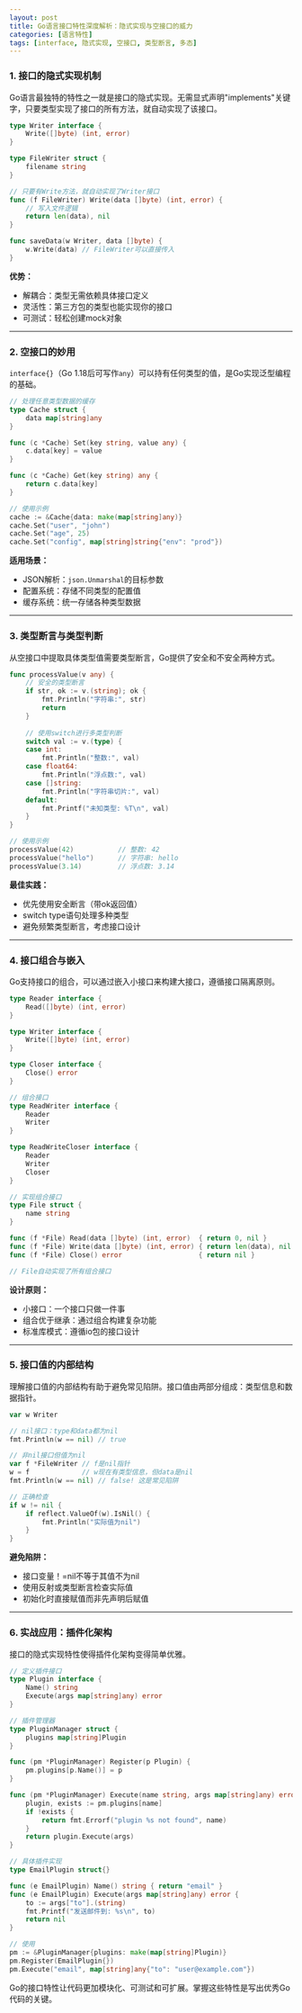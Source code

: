```yaml
---
layout: post
title: Go语言接口特性深度解析：隐式实现与空接口的威力
categories: [语言特性]
tags: [interface, 隐式实现, 空接口, 类型断言, 多态]
---
```


### 1. 接口的隐式实现机制

Go语言最独特的特性之一就是接口的隐式实现。无需显式声明"implements"关键字，只要类型实现了接口的所有方法，就自动实现了该接口。

```go
type Writer interface {
    Write([]byte) (int, error)
}

type FileWriter struct {
    filename string
}

// 只要有Write方法，就自动实现了Writer接口
func (f FileWriter) Write(data []byte) (int, error) {
    // 写入文件逻辑
    return len(data), nil
}

func saveData(w Writer, data []byte) {
    w.Write(data) // FileWriter可以直接传入
}
```

**优势：**
- 解耦合：类型无需依赖具体接口定义
- 灵活性：第三方包的类型也能实现你的接口
- 可测试：轻松创建mock对象

---

### 2. 空接口的妙用

`interface{}`（Go 1.18后可写作`any`）可以持有任何类型的值，是Go实现泛型编程的基础。

```go
// 处理任意类型数据的缓存
type Cache struct {
    data map[string]any
}

func (c *Cache) Set(key string, value any) {
    c.data[key] = value
}

func (c *Cache) Get(key string) any {
    return c.data[key]
}

// 使用示例
cache := &Cache{data: make(map[string]any)}
cache.Set("user", "john")
cache.Set("age", 25)
cache.Set("config", map[string]string{"env": "prod"})
```

**适用场景：**
- JSON解析：`json.Unmarshal`的目标参数
- 配置系统：存储不同类型的配置值
- 缓存系统：统一存储各种类型数据

---

### 3. 类型断言与类型判断

从空接口中提取具体类型值需要类型断言，Go提供了安全和不安全两种方式。

```go
func processValue(v any) {
    // 安全的类型断言
    if str, ok := v.(string); ok {
        fmt.Println("字符串:", str)
        return
    }
    
    // 使用switch进行多类型判断
    switch val := v.(type) {
    case int:
        fmt.Println("整数:", val)
    case float64:
        fmt.Println("浮点数:", val)
    case []string:
        fmt.Println("字符串切片:", val)
    default:
        fmt.Printf("未知类型: %T\n", val)
    }
}

// 使用示例
processValue(42)           // 整数: 42
processValue("hello")      // 字符串: hello
processValue(3.14)         // 浮点数: 3.14
```

**最佳实践：**
- 优先使用安全断言（带ok返回值）
- switch type语句处理多种类型
- 避免频繁类型断言，考虑接口设计

---

### 4. 接口组合与嵌入

Go支持接口的组合，可以通过嵌入小接口来构建大接口，遵循接口隔离原则。

```go
type Reader interface {
    Read([]byte) (int, error)
}

type Writer interface {
    Write([]byte) (int, error)
}

type Closer interface {
    Close() error
}

// 组合接口
type ReadWriter interface {
    Reader
    Writer
}

type ReadWriteCloser interface {
    Reader
    Writer
    Closer
}

// 实现组合接口
type File struct {
    name string
}

func (f *File) Read(data []byte) (int, error)  { return 0, nil }
func (f *File) Write(data []byte) (int, error) { return len(data), nil }
func (f *File) Close() error                   { return nil }

// File自动实现了所有组合接口
```

**设计原则：**
- 小接口：一个接口只做一件事
- 组合优于继承：通过组合构建复杂功能
- 标准库模式：遵循io包的接口设计

---

### 5. 接口值的内部结构

理解接口值的内部结构有助于避免常见陷阱。接口值由两部分组成：类型信息和数据指针。

```go
var w Writer

// nil接口：type和data都为nil
fmt.Println(w == nil) // true

// 非nil接口但值为nil
var f *FileWriter // f是nil指针
w = f             // w现在有类型信息，但data是nil
fmt.Println(w == nil) // false! 这是常见陷阱

// 正确检查
if w != nil {
    if reflect.ValueOf(w).IsNil() {
        fmt.Println("实际值为nil")
    }
}
```

**避免陷阱：**
- 接口变量！=nil不等于其值不为nil
- 使用反射或类型断言检查实际值
- 初始化时直接赋值而非先声明后赋值

---

### 6. 实战应用：插件化架构

接口的隐式实现特性使得插件化架构变得简单优雅。

```go
// 定义插件接口
type Plugin interface {
    Name() string
    Execute(args map[string]any) error
}

// 插件管理器
type PluginManager struct {
    plugins map[string]Plugin
}

func (pm *PluginManager) Register(p Plugin) {
    pm.plugins[p.Name()] = p
}

func (pm *PluginManager) Execute(name string, args map[string]any) error {
    plugin, exists := pm.plugins[name]
    if !exists {
        return fmt.Errorf("plugin %s not found", name)
    }
    return plugin.Execute(args)
}

// 具体插件实现
type EmailPlugin struct{}

func (e EmailPlugin) Name() string { return "email" }
func (e EmailPlugin) Execute(args map[string]any) error {
    to := args["to"].(string)
    fmt.Printf("发送邮件到: %s\n", to)
    return nil
}

// 使用
pm := &PluginManager{plugins: make(map[string]Plugin)}
pm.Register(EmailPlugin{})
pm.Execute("email", map[string]any{"to": "user@example.com"})
```

Go的接口特性让代码更加模块化、可测试和可扩展。掌握这些特性是写出优秀Go代码的关键。